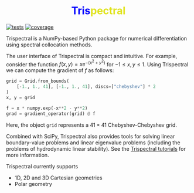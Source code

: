 <h1 align="center">
    <span style="color:blue">Tris</span><span style="color:green"></span><span style="color:E0E31D">pectral</span>
</h1>

[![tests](https://github.com/YelyzavetaV/trispectral/actions/workflows/tests.yml/badge.svg)](https://github.com/YelyzavetaV/trispectral/actions/workflows/tests.yml)
[![coverage](https://codecov.io/github/YelyzavetaV/trispectral/graph/badge.svg?token=gFMctOGnuv)](https://codecov.io/github/YelyzavetaV/trispectral)

Trispectral is a NumPy-based Python package for numerical differentiation using spectral collocation methods.

The user interface of Trispectral is compact and intuitive. For example, consider the function $f(x,y) = xe^{-(x^2 + y^2)}$ for $-1 \le x, y \le 1$. Using Trispectral we can compute the gradient of $f$ as follows:
```python
grid = Grid.from_bounds(
    [-1., 1., 41], [-1., 1., 41], discs=["chebyshev"] * 2
)
x, y = grid

f = x * numpy.exp(-x**2 - y**2)
grad = gradient_operator(grid) @ f
```
Here, the object `grid` represents a $41\times 41$ Chebyshev-Chebyshev grid.

Combined with SciPy, Trispectral also provides tools for solving linear boundary-value problems and linear eigenvalue problems (including the problems of hydrodynamic linear stability). See the [Trispectral tutorials](https://github.com/YelyzavetaV/trispectral/tree/main/tutorials) for more information.

Trispectral currently supports

- 1D, 2D and 3D Cartesian geometries
- Polar geometry